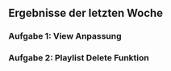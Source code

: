 ## Ergebnisse der letzten Woche

### Aufgabe 1: View Anpassung



### Aufgabe 2: Playlist Delete Funktion

